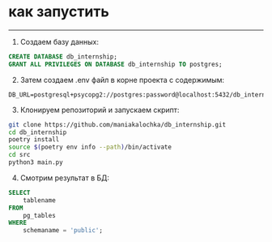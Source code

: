 # как запустить

---

1. Создаем базу данных:

```sql
CREATE DATABASE db_internship;
GRANT ALL PRIVILEGES ON DATABASE db_internship TO postgres;
```

2. Затем создаем .env файл в корне проекта с содержимым:

```dotenv
DB_URL=postgresql+psycopg2://postgres:password@localhost:5432/db_internship
```

3. Клонируем репозиторий и запускаем скрипт:

```bash
git clone https://github.com/maniakalochka/db_internship.git
cd db_internship
poetry install
source $(poetry env info --path)/bin/activate
cd src
python3 main.py
```

4. Смотрим результат в БД:

```sql
SELECT
    tablename
FROM
    pg_tables
WHERE
    schemaname = 'public';
```

